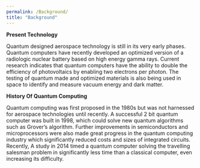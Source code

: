 ```yaml
---
permalink: /Background/
title: "Background"
---
```


**Present Technology**

Quantum designed aerospace technology is still in its very early phases. Quantum computers have recently developed an optimized version of a radiologic nuclear battery based on high energy gamma rays. Current research indicates that quantum computers have the ability to double the efficiency of photovoltaics by enabling two electrons per photon. The testing of quantum made and optimized materials is also being used in space to identify and measure vacuum energy and dark matter.

**History Of Quantum Computing**

Quantum computing was first proposed in the 1980s but was not harnessed for aerospace technologies until recently. A successful 2 bit quantum computer was built in 1998, which could solve new quantum algorithms such as Grover’s algorithm. Further improvements in semiconductors and microprocessors were also made great progress in the quantum computing industry which significantly reduced costs and sizes of integrated circuits. Recently, A study in 2014 timed a quantum computer solving the travelling salesman problem in significantly less time than a classical computer, even increasing its difficulty.
